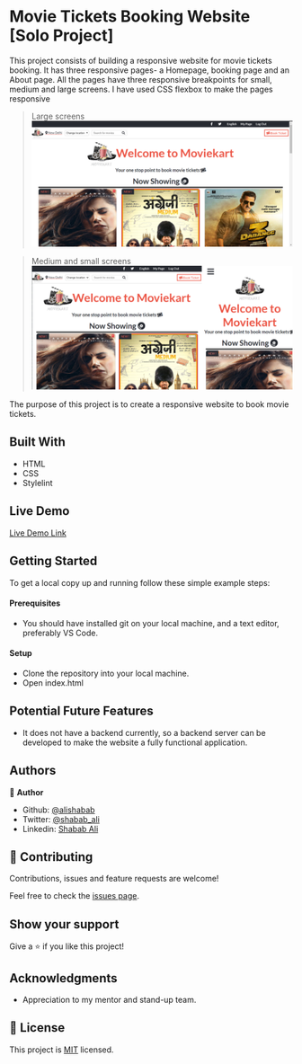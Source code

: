 # Movie Tickets Booking Website [Solo Project]
This project consists of building a responsive website for movie tickets booking. It has three responsive pages- a Homepage, booking page and an About page. All the pages have three responsive breakpoints for small, medium and large screens.
I have used CSS flexbox to make the pages responsive

>Large screens
![screenshot](screenshot.PNG)

>Medium and small screens
![screenshot](screenshot_2.PNG)

The purpose of this project is to create a responsive website to book movie tickets.

## Built With

- HTML
- CSS
- Stylelint

## Live Demo

[Live Demo Link](https://raw.githack.com/alishabab/HTML-CSS-Capstone/feature-branch/index.html)

## Getting Started

To get a local copy up and running follow these simple example steps:

#### Prerequisites

- You should have installed git on your local machine, and a text editor, preferably VS Code.

#### Setup

- Clone the repository into your local machine.
- Open index.html

## Potential Future Features
- It does not have a backend currently, so a backend server can be developed to make the website a fully functional application.

## Authors

👤 **Author**

- Github: [@alishabab](https://github.com/alishabab)
- Twitter: [@shabab_ali](https://twitter.com/shabab_ali)
- Linkedin: [Shabab Ali](https://www.linkedin.com/in/shababali/)


## 🤝 Contributing

Contributions, issues and feature requests are welcome!

Feel free to check the [issues page](issues/).

## Show your support

Give a ⭐️ if you like this project!

## Acknowledgments

- Appreciation to my mentor and stand-up team.

## 📝 License

This project is [MIT](lic.url) licensed.
